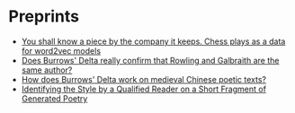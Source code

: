 # Preprints

<ul class="fa-ul" style="font-size: 2 em;">
  <li><span class="fa-li"><i class="ai ai-arxiv"></i></span><a href="https://arxiv.org/abs/2407.19600">You shall know a piece by the company it keeps. Chess plays as a data for word2vec models</a></li>
  <li><span class="fa-li"><i class="ai ai-arxiv"></i></span><a href="https://arxiv.org/abs/2407.10301">Does Burrows' Delta really confirm that Rowling and Galbraith are the same author?</a></li>
  <li><span class="fa-li"><i class="ai ai-arxiv"></i></span><a href="https://arxiv.org/abs/2407.08099">How does Burrows' Delta work on medieval Chinese poetic texts?</a></li>
  <li><span class="fa-li"><i class="ai ai-arxiv"></i></span><a href="https://arxiv.org/abs/2306.02771">Identifying the Style by a Qualified Reader on a Short Fragment of Generated Poetry</a></li>
</ul>
